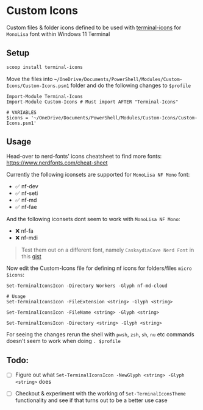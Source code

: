 # Custom Icons
Custom files & folder icons defined to be used with [terminal-icons](https://github.com/devblackops/Terminal-Icons)
for `MonoLisa` font within Windows 11 Terminal

## Setup

```sh
scoop install terminal-icons
```

Move the files into `~/OneDrive/Documents/PowerShell/Modules/Custom-Icons/Custom-Icons.psm1` folder
and do the following changes to `$profile`

```pwsh
Import-Module Terminal-Icons
Import-Module Custom-Icons # Must import AFTER "Terminal-Icons"

# VARIABLES
$icons = '~/OneDrive/Documents/PowerShell/Modules/Custom-Icons/Custom-Icons.psm1'
```

## Usage

Head-over to nerd-fonts' icons cheatsheet to find more fonts: https://www.nerdfonts.com/cheat-sheet

Currently the following iconsets are supported for `MonoLisa NF Mono` font:
- ✅ nf-dev
- ✅ nf-seti
- ✅ nf-md
- ✅ nf-fae

And the following iconsets dont seem to work with `MonoLisa NF Mono`: 
- ❌ nf-fa
- ❌ nf-mdi
> Test them out on a different font, namely `CaskaydiaCove Nerd Font` in this [gist](https://gist.github.com/markwragg/6301bfcd56ce86c3de2bd7e2f09a8839)

Now edit the Custom-Icons file for defining nf icons for folders/files `micro $icons`:

```pwsh
Set-TerminalIconsIcon -Directory Workers -Glyph nf-md-cloud

# Usage
Set-TerminalIconsIcon -FileExtension <string> -Glyph <string>

Set-TerminalIconsIcon -FileName <string> -Glyph <string>

Set-TerminalIconsIcon -Directory <string> -Glyph <string>
```

For seeing the changes rerun the shell with `pwsh`, `zsh`, `sh`, `nu` etc commands
doesn't seem to work when doing `. $profile`


## Todo:

- [ ] Figure out what `Set-TerminalIconsIcon -NewGlyph <string> -Glyph <string>` does
- [ ] Checkout & experiment with the working of `Set-TerminalIconsTheme` functionality and see if that turns out to be a better use case

